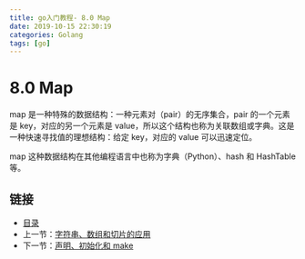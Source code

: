 ```yaml
---
title: go入门教程- 8.0 Map   
date: 2019-10-15 22:30:19   
categories: Golang   
tags: [go]   
---
```

# 8.0 Map

map 是一种特殊的数据结构：一种元素对（pair）的无序集合，pair 的一个元素是 key，对应的另一个元素是 value，所以这个结构也称为关联数组或字典。这是一种快速寻找值的理想结构：给定 key，对应的 value 可以迅速定位。

map 这种数据结构在其他编程语言中也称为字典（Python）、hash 和 HashTable 等。

## 链接

- [目录](https://blog.zshipu.com/go%E5%85%A5%E9%97%A8%E6%95%99%E7%A8%8B/index.html)
- 上一节：[字符串、数组和切片的应用](file://07.6.md)
- 下一节：[声明、初始化和 make](file://08.1.md)
